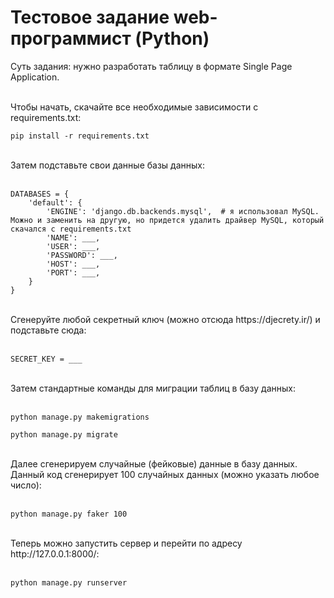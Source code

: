 # Тестовое задание web-программист (Python)

Суть задания: нужно разработать таблицу в формате Single Page Application.
<br>
<br>

Чтобы начать, скачайте все необходимые зависимости с requirements.txt:

```
pip install -r requirements.txt
```

<br>
Затем подставьте свои данные базы данных:
<br>
<br>

```
DATABASES = {
    'default': {
        'ENGINE': 'django.db.backends.mysql',  # я использовал MySQL. Можно и заменить на другую, но придется удалить драйвер MySQL, который скачался с requirements.txt
        'NAME': ___,
        'USER': ___,
        'PASSWORD': ___,
        'HOST': ___,
        'PORT': ___,
    }
}
```

<br>
Сгенеруйте любой секретный ключ (можно отсюда https://djecrety.ir/) и подставьте сюда:
<br>
<br>

```
SECRET_KEY = ___
```

<br>
Затем стандартные команды для миграции таблиц в базу данных:
<br>
<br>

```
python manage.py makemigrations
```
```
python manage.py migrate
```

<br>
Далее сгенерируем случайные (фейковые) данные в базу данных.<br>
Данный код сгенерирует 100 случайных данных (можно указать любое число):
<br>
<br>

```
python manage.py faker 100
```

<br>
Теперь можно запустить сервер и перейти по адресу http://127.0.0.1:8000/:
<br>
<br>

```
python manage.py runserver
```
